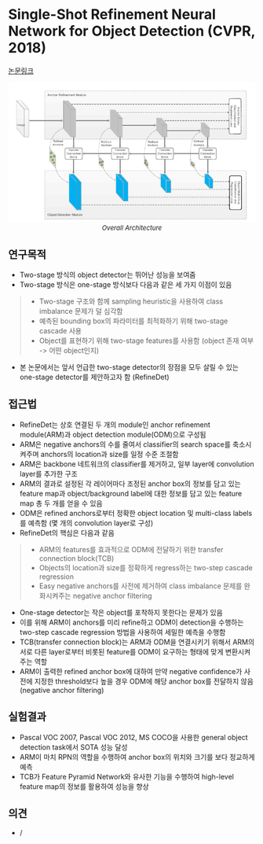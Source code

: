 # Single-Shot Refinement Neural Network for Object Detection (CVPR, 2018)

[논문링크](https://openaccess.thecvf.com/content_cvpr_2018/html/Zhang_Single-Shot_Refinement_Neural_CVPR_2018_paper.html)

<p align="center">
    <img width="600" alt='fig1' src="./img/02_14_01.png?raw=true"></br>
    <em><font size=2>Overall Architecture</font></em>
</p>

## 연구목적
- Two-stage 방식의 object detector는 뛰어난 성능을 보여줌
- Two-stage 방식은 one-stage 방식보다 다음과 같은 세 가지 이점이 있음
> - Two-stage 구조와 함께 sampling heuristic을 사용하여 class imbalance 문제가 덜 심각함
> - 예측된 bounding box의 파라미터를 최적화하기 위해 two-stage cascade 사용
> - Object를 표현하기 위해 two-stage features를 사용함 (object 존재 여부 -> 어떤 object인지)
- 본 논문에서는 앞서 언급한 two-stage detector의 장점을 모두 살릴 수 있는 one-stage detector를 제안하고자 함 (RefineDet)

## 접근법
- RefineDet는 상호 연결된 두 개의 module인 anchor refinement module(ARM)과 object detection module(ODM)으로 구성됨
- ARM은 negative anchors의 수를 줄여서 classifier의 search space를 축소시켜주며 anchors의 location과 size를 일정 수준 조절함
- ARM은 backbone 네트워크의 classifier를 제거하고, 일부 layer에 convolution layer를 추가한 구조
- ARM의 결과로 설정된 각 레이어마다 조정된 anchor box의 정보를 담고 있는 feature map과 object/background label에 대한 정보를 담고 있는 feature map 총 두 개를 얻을 수 있음
- ODM은 refined anchors로부터 정확한 object location 및 multi-class labels를 예측함 (몇 개의 convolution layer로 구성)
- RefineDet의 핵심은 다음과 같음
> - ARM의 features를 효과적으로 ODM에 전달하기 위한 transfer connection block(TCB)
> - Objects의 location과 size를 정확하게 regress하는 two-step cascade regression
> - Easy negative anchors를 사전에 제거하여 class imbalance 문제를 완화시켜주는 negative anchor filtering
- One-stage detector는 작은 object를 포착하지 못한다는 문제가 있음
- 이를 위해 ARM이 anchors를 미리 refine하고 ODM이 detection을 수행하는 two-step cascade regression 방법을 사용하여 세밀한 예측을 수행함
- TCB(transfer connection block)는 ARM과 ODM을 연결시키기 위해서 ARM의 서로 다른 layer로부터 비롯된 feature를 ODM이 요구하는 형태에 맞게 변환시켜주는 역할
- ARM이 출력한 refined anchor box에 대하여 만약 negative confidence가 사전에 지정한 threshold보다 높을 경우 ODM에 해당 anchor box를 전달하지 않음 (negative anchor filtering)

## 실험결과
- Pascal VOC 2007, Pascal VOC 2012, MS COCO을 사용한 general object detection task에서 SOTA 성능 달성
- ARM이 마치 RPN의 역할을 수행하여 anchor box의 위치와 크기를 보다 정교하게 예측
- TCB가 Feature Pyramid Network와 유사한 기능을 수행하여 high-level feature map의 정보를 활용하여 성능을 향상

## 의견
- /